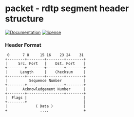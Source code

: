 # packet - rdtp segment header structure

[![Documentation](https://godoc.org/github.com/adrianosela/rdtp/packet?status.svg)](https://godoc.org/github.com/adrianosela/rdtp/packet)
[![license](https://img.shields.io/github/license/adrianosela/rdtp.svg)](https://github.com/adrianosela/rdtp/blob/master/LICENSE)

### Header Format

```
 0      7 8     15 16    23 24    31
+--------+--------+--------+--------+
|     Src. Port   |    Dst. Port    |
+--------+--------+--------+--------+
|      Length     |    Checksum     |
+--------+--------+--------+--------+
|          Sequence Number          |
+--------+-----------------+--------+
|       Acknowledgement Number      |
+--------+-----------------+--------+
|  Flags |                          |
+--------+                          |
|             ( Data )              |
+               ....                +
```
